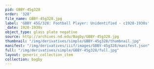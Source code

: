 ```yaml
---
pid: GBBY-45g328
order: '328'
file_name: GBBY-45g328.jpg
label: 'GBBY 45G/328: Football Player: Unidentified - c1920-1930s'
_date: 1920-1930s
object_type: glass plate negative
source: http://archives.nd.edu/Bagby/GBBY-45g328.jpg
thumbnail: "/img/derivatives/simple/GBBY-45g328/thumbnail.jpg"
manifest: "/img/derivatives/iiif/images/GBBY-45g328/manifest.json"
full: "/img/derivatives/simple/GBBY-45g328/full.jpg"
layout: generic_collection_item
collection: bagby
---
```

